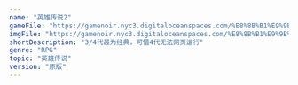 ```yaml
---
name: "英雄传说2"
gameFile: "https://gamenoir.nyc3.digitaloceanspaces.com/%E8%8B%B1%E9%9B%84%E4%BC%A0%E8%AF%B42/yxcs2.zip"
imgFile: "https://gamenoir.nyc3.digitaloceanspaces.com/%E8%8B%B1%E9%9B%84%E4%BC%A0%E8%AF%B42/original.webp"
shortDescription: "3/4代最为经典，可惜4代无法网页运行"
genre: "RPG"
topic: "英雄传说"
version: "原版"
---
```

